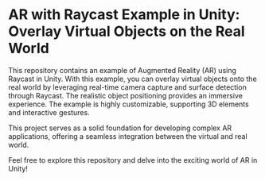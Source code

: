 # AR with Raycast Example in Unity: Overlay Virtual Objects on the Real World

This repository contains an example of Augmented Reality (AR) using Raycast in Unity. With this example, you can overlay virtual objects onto the real world by leveraging real-time camera capture and surface detection through Raycast. The realistic object positioning provides an immersive experience. The example is highly customizable, supporting 3D elements and interactive gestures.

This project serves as a solid foundation for developing complex AR applications, offering a seamless integration between the virtual and real world.

Feel free to explore this repository and delve into the exciting world of AR in Unity!
